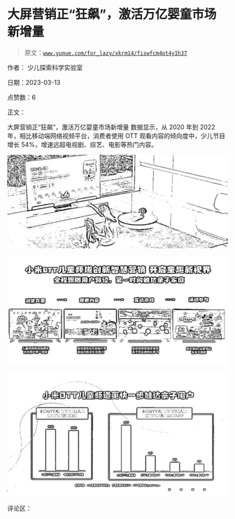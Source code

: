 # 大屏营销正“狂飙”，激活万亿婴童市场新增量

> 原文：[`www.yuque.com/for_lazy/xkrm14/fiswfcm4ot4y1h37`](https://www.yuque.com/for_lazy/xkrm14/fiswfcm4ot4y1h37)

作者： 少儿探索科学实验室

日期：2023-03-13

点赞数：6

正文：

大屏营销正“狂飙”，激活万亿婴童市场新增量 数据显示，从 2020 年到 2022 年，相比移动端网络视频平台，消费者使用 OTT 观看内容的倾向度中，少儿节目增长 54%，增速远超电视剧、综艺、电影等热门内容。

![](img/6f058e06bd5c4b6966cccbdabd3410b7.png)

![](img/9a8081695e85865a4aa7d467483fab4b.png)

![](img/accc285ce49cbb566f06eeb7d6fec992.png)

评论区：

